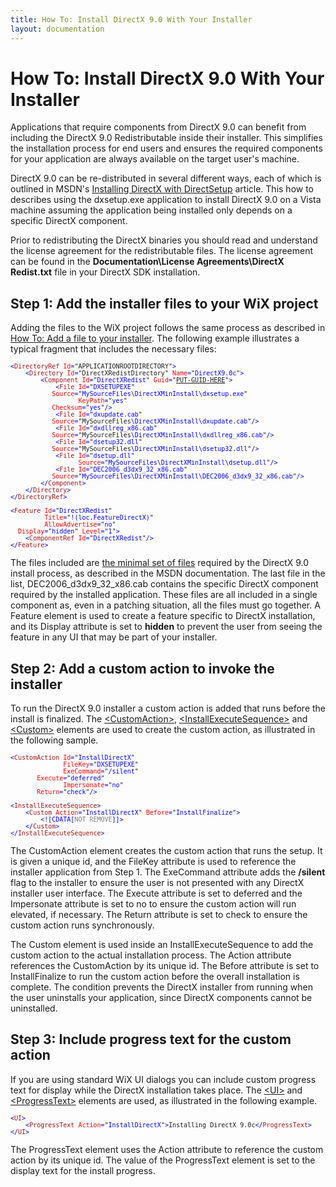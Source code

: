 ```yaml
---
title: How To: Install DirectX 9.0 With Your Installer
layout: documentation
---
```

# How To: Install DirectX 9.0 With Your Installer
Applications that require components from DirectX 9.0 can benefit from including the DirectX 9.0 Redistributable inside their installer. This simplifies the installation process for end users and ensures the required components for your application are always available on the target user&apos;s machine.

DirectX 9.0 can be re-distributed in several different ways, each of which is outlined in MSDN&apos;s <a href="http://msdn2.microsoft.com/library/bb174600.aspx#DirectX_Redistribution" target="_blank">Installing DirectX with DirectSetup</a> article. This how to describes using the dxsetup.exe application to install DirectX 9.0 on a Vista machine assuming the application being installed only depends on a specific DirectX component.

Prior to redistributing the DirectX binaries you should read and understand the license agreement for the redistributable files. The license agreement can be found in the **Documentation\License Agreements\DirectX Redist.txt** file in your DirectX SDK installation.

## Step 1: Add the installer files to your WiX project
Adding the files to the WiX project follows the same process as described in [How To: Add a file to your installer](~/howtos/files_and_registry/add_a_file.html). The following example illustrates a typical fragment that includes the necessary files:

<pre>
<font size="2" color="#0000FF">&lt;</font><font size="2" color="#A31515">DirectoryRef</font><font size="2" color="#0000FF"> </font><font size="2" color="#FF0000">Id</font><font size="2" color="#0000FF">=</font><font size="2">"APPLICATIONROOTDIRECTORY"</font><font size="2" color="#0000FF">&gt;
    &lt;</font><font size="2" color="#A31515">Directory</font><font size="2" color="#0000FF"> </font><font size="2" color="#FF0000">Id</font><font size="2" color="#0000FF">=</font><font size="2">"DirectXRedistDirectory"</font><font size="2" color="#0000FF"> </font><font size="2" color="#FF0000">Name</font><font size="2" color="#0000FF">=</font><font size="2">"</font><font size="2" color="#0000FF">DirectX9.0c</font><font size="2">"</font><font size="2" color="#0000FF">&gt;
        &lt;</font><font size="2" color="#A31515">Component</font><font size="2" color="#0000FF"> </font><font size="2" color="#FF0000">Id</font><font size="2" color="#0000FF">=</font><font size="2">"</font><font size="2" color="#0000FF">DirectXRedist</font><font size="2">"</font><font size="2" color="#0000FF"> </font><font size="2" color="#FF0000">Guid</font><font size="2" color="#0000FF">=</font><font size="2">"<a href="~/howtos/general/generate_guids.html">PUT-GUID-HERE</a>"</font><font size="2" color="#0000FF">&gt;
            &lt;</font><font size="2" color="#A31515">File</font><font size="2" color="#0000FF"> </font><font size="2" color="#FF0000">Id</font><font size="2" color="#0000FF">=</font><font size="2">"</font><font size="2" color="#0000FF">DXSETUPEXE</font><font size="2">"</font>
<font size="2" color="#FF0000">           Source</font><font size="2" color="#0000FF">=</font><font size="2">"</font><font size="2" color="#0000FF">MySourceFiles\DirectXMinInstall\dxsetup.exe</font><font size="2">"
                  </font><font size="2" color="#FF0000">KeyPath</font><font size="2" color="#0000FF">=</font><font size="2">"</font><font size="2" color="#0000FF">yes</font><font size="2">"</font>
<font size="2" color="#FF0000">           Checksum</font><font size="2" color="#0000FF">=</font><font size="2">"</font><font size="2" color="#0000FF">yes</font><font size="2">"</font><font size="2" color="#0000FF">/&gt;
            &lt;</font><font size="2" color="#A31515">File</font><font size="2" color="#0000FF"> </font><font size="2" color="#FF0000">Id</font><font size="2" color="#0000FF">=</font><font size="2">"</font><font size="2" color="#0000FF">dxupdate.cab</font><font size="2">"</font>
<font size="2" color="#FF0000">           Source</font><font size="2" color="#0000FF">=</font><font size="2">"</font><font size="2">MySourceFiles</font><font size="2" color="#0000FF">\DirectXMinInstall\dxupdate.cab</font><font size="2">"</font><font size="2" color="#0000FF">/&gt;
            &lt;</font><font size="2" color="#A31515">File</font><font size="2" color="#0000FF"> </font><font size="2" color="#FF0000">Id</font><font size="2" color="#0000FF">=</font><font size="2">"</font><font size="2" color="#0000FF">dxdllreg_x86.cab</font><font size="2">"</font>
<font size="2" color="#FF0000">           Source</font><font size="2" color="#0000FF">=</font><font size="2">"</font><font size="2">MySourceFiles</font><font size="2" color="#0000FF">\DirectXMinInstall\dxdllreg_x86.cab</font><font size="2">"</font><font size="2" color="#0000FF">/&gt;
            &lt;</font><font size="2" color="#A31515">File</font><font size="2" color="#0000FF"> </font><font size="2" color="#FF0000">Id</font><font size="2" color="#0000FF">=</font><font size="2">"</font><font size="2" color="#0000FF">dsetup32.dll</font><font size="2">"</font>
<font size="2" color="#FF0000">           Source</font><font size="2" color="#0000FF">=</font><font size="2">"</font><font size="2">MySourceFiles</font><font size="2" color="#0000FF">\DirectXMinInstall\dsetup32.dll</font><font size="2">"</font><font size="2" color="#0000FF">/&gt;
            &lt;</font><font size="2" color="#A31515">File</font><font size="2" color="#0000FF"> </font><font size="2" color="#FF0000">Id</font><font size="2" color="#0000FF">=</font><font size="2">"</font><font size="2" color="#0000FF">dsetup.dll"
                  </font><font size="2" color="#FF0000">Source</font><font size="2" color="#0000FF">=</font><font size="2">"</font><font size="2" color="#0000FF">MySourceFiles\DirectXMinInstall\dsetup.dll</font><font size="2">"</font><font size="2" color="#0000FF">/&gt;
            &lt;</font><font size="2" color="#A31515">File</font><font size="2" color="#0000FF"> </font><font size="2" color="#FF0000">Id</font><font size="2" color="#0000FF">=</font><font size="2">"</font><font size="2" color="#0000FF">DEC2006_d3dx9_32_x86.cab</font><font size="2">"</font>
<font size="2" color="#FF0000">           Source</font><font size="2" color="#0000FF">=</font><font size="2">"</font><font size="2" color="#0000FF">MySourceFiles\DirectXMinInstall\DEC2006_d3dx9_32_x86.cab</font><font size="2">"</font><font size="2" color="#0000FF">/&gt;
        &lt;/</font><font size="2" color="#A31515">Component</font><font size="2" color="#0000FF">&gt;
    &lt;/</font><font size="2" color="#A31515">Directory</font><font size="2" color="#0000FF">&gt;
&lt;/</font><font size="2" color="#A31515">DirectoryRef</font><font size="2" color="#0000FF">&gt;

&lt;</font><font size="2" color="#A31515">Feature</font><font size="2" color="#0000FF"> </font><font size="2" color="#FF0000">Id</font><font size="2" color="#0000FF">=</font><font size="2">"</font><font size="2" color="#0000FF">DirectXRedist</font><font size="2">"
         </font><font size="2" color="#FF0000">Title</font><font size="2" color="#0000FF">=</font><font size="2">"</font><font size="2" color="#0000FF">!(loc.FeatureDirectX)</font><font size="2">"
         </font><font size="2" color="#FF0000">AllowAdvertise</font><font size="2" color="#0000FF">=</font><font size="2">"</font><font size="2" color="#0000FF">no</font><font size="2">"</font>
<font size="2" color="#FF0000">  Display</font><font size="2" color="#0000FF">=</font><font size="2">"</font><font size="2" color="#0000FF">hidden</font><font size="2">"</font><font size="2" color="#0000FF"> </font><font size="2" color="#FF0000">Level</font><font size="2" color="#0000FF">=</font><font size="2">"</font><font size="2" color="#0000FF">1</font><font size="2">"</font><font size="2" color="#0000FF">&gt;
    &lt;</font><font size="2" color="#A31515">ComponentRef</font><font size="2" color="#0000FF"> </font><font size="2" color="#FF0000">Id</font><font size="2" color="#0000FF">=</font><font size="2">"</font><font size="2" color="#0000FF">DirectXRedist</font><font size="2">"</font><font size="2" color="#0000FF">/&gt;
&lt;/</font><font size="2" color="#A31515">Feature</font><font size="2" color="#0000FF">&gt;</font>
</pre>

The files included are <a href="http://msdn.microsoft.com/library/bb219742.aspx" target="_blank">the minimal set of files</a> required by the DirectX 9.0 install process, as described in the MSDN documentation. The last file in the list, DEC2006\_d3dx9\_32\_x86.cab contains the specific DirectX component required by the installed application. These files are all included in a single component as, even in a patching situation, all the files must go together. A Feature element is used to create a feature specific to DirectX installation, and its Display attribute is set to **hidden** to prevent the user from seeing the feature in any UI that may be part of your installer.

## Step 2: Add a custom action to invoke the installer
To run the DirectX 9.0 installer a custom action is added that runs before the install is finalized. The [&lt;CustomAction&gt;](~/xsd/wix/customaction.html), [&lt;InstallExecuteSequence&gt;](~/xsd/wix/installexecutesequence.html) and [&lt;Custom&gt;](~/xsd/wix/custom.html) elements are used to create the custom action, as illustrated in the following sample.

<pre>
<font size="2" color="#0000FF">&lt;</font><font size="2" color="#A31515">CustomAction</font><font size="2" color="#0000FF"> </font><font size="2" color="#FF0000">Id</font><font size="2" color="#0000FF">=</font><font size="2">"</font><font size="2" color="#0000FF">InstallDirectX"
              </font><font size="2" color="#FF0000">FileKey</font><font size="2" color="#0000FF">=</font><font size="2">"</font><font size="2" color="#0000FF">DXSETUPEXE</font><font size="2">"</font>
<font size="2" color="#FF0000">              ExeCommand</font><font size="2" color="#0000FF">=</font><font size="2">"</font><font size="2" color="#0000FF">/silent</font><font size="2">"</font>
<font size="2" color="#FF0000">       Execute</font><font size="2" color="#0000FF">=</font><font size="2">"</font><font size="2" color="#0000FF">deferred</font><font size="2">"
              </font><font size="2" color="#FF0000">Impersonate</font><font size="2" color="#0000FF">=</font><font size="2">"</font><font size="2" color="#0000FF">no</font><font size="2">"</font>
<font size="2" color="#FF0000">       Return</font><font size="2" color="#0000FF">=</font><font size="2">"</font><font size="2" color="#0000FF">check</font><font size="2">"</font><font size="2" color="#0000FF">/&gt;

&lt;</font><font size="2" color="#A31515">InstallExecuteSequence</font><font size="2" color="#0000FF">&gt;
    &lt;</font><font size="2" color="#A31515">Custom</font><font size="2" color="#0000FF"> </font><font size="2" color="#FF0000">Action</font><font size="2" color="#0000FF">=</font><font size="2">"</font><font size="2" color="#0000FF">InstallDirectX</font><font size="2">"</font><font size="2" color="#0000FF"> </font><font size="2" color="#FF0000">Before</font><font size="2" color="#0000FF">=</font><font size="2">"</font><font size="2" color="#0000FF">InstallFinalize</font><font size="2">"</font><font size="2" color="#0000FF">&gt;
        &lt;![CDATA[</font><font size="2" color="#808080">NOT REMOVE</font><font size="2" color="#0000FF">]]&gt;
    &lt;/</font><font size="2" color="#A31515">Custom</font><font size="2" color="#0000FF">&gt;
&lt;/</font><font size="2" color="#A31515">InstallExecuteSequence</font><font size="2" color="#0000FF">&gt;</font>
</pre>

The CustomAction element creates the custom action that runs the setup. It is given a unique id, and the FileKey attribute is used to reference the installer application from Step 1. The ExeCommand attribute adds the **/silent** flag to the installer to ensure the user is not presented with any DirectX installer user interface. The Execute attribute is set to deferred and the Impersonate attribute is set to no to ensure the custom action will run elevated, if necessary. The Return attribute is set to check to ensure the custom action runs synchronously.

The Custom element is used inside an InstallExecuteSequence to add the custom action to the actual installation process. The Action attribute references the CustomAction by its unique id. The Before attribute is set to InstallFinalize to run the custom action before the overall installation is complete. The condition prevents the DirectX installer from running when the user uninstalls your application, since DirectX components cannot be uninstalled.

## Step 3: Include progress text for the custom action
If you are using standard WiX UI dialogs you can include custom progress text for display while the DirectX installation takes place. The [&lt;UI&gt;](~/xsd/wix/ui.html) and [&lt;ProgressText&gt;](~/xsd/wix/progresstext.html) elements are used, as illustrated in the following example.

<pre>
<font size="2" color="#0000FF">&lt;</font><font size="2" color="#A31515">UI</font><font size="2" color="#0000FF">&gt;
    &lt;</font><font size="2" color="#A31515">ProgressText</font><font size="2" color="#0000FF"> </font><font size="2" color="#FF0000">Action</font><font size="2" color="#0000FF">=</font><font size="2">"</font><font size="2" color="#0000FF">InstallDirectX</font><font size="2">"</font><font size="2" color="#0000FF">&gt;</font><font size="2">Installing DirectX 9.0c</font><font size="2" color="#0000FF">&lt;/</font><font size="2" color="#A31515">ProgressText</font><font size="2" color="#0000FF">&gt;
&lt;/</font><font size="2" color="#A31515">UI</font><font size="2" color="#0000FF">&gt;</font>
</pre>

The ProgressText element uses the Action attribute to reference the custom action by its unique id. The value of the ProgressText element is set to the display text for the install progress.

